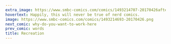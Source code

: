 ```yaml
---
extra_image: https://www.smbc-comics.com/comics/1493214707-20170426after.png
hovertext: Happily, this will never be true of nerd comics.
image: https://www.smbc-comics.com/comics/1493214693-20170426.png
next_comic: why-do-you-want-to-work-here
prev_comic: words
title: Recreation
---
```


